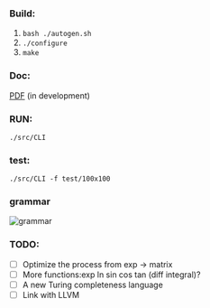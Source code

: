 ### Build:

1. ``bash ./autogen.sh``
2. ``./configure``
3. ``make``

### Doc:

[PDF](https://github.com/bajzc/Matrix_calculator/blob/dev/gnu-main/doc/MatCal.pdf) (in development)

### RUN:

``./src/CLI``

### test:

``./src/CLI -f test/100x100``

### grammar

![grammar](./doc/grammar.png)

### TODO:
- [ ] Optimize the process from exp -> matrix
- [ ] More functions:exp ln sin cos tan (diff integral)?
- [ ] A new Turing completeness language
- [ ] Link with LLVM